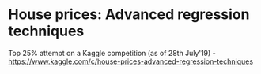 # House prices: Advanced regression techniques


Top 25% attempt on a Kaggle competition (as of 28th July'19) - https://www.kaggle.com/c/house-prices-advanced-regression-techniques


